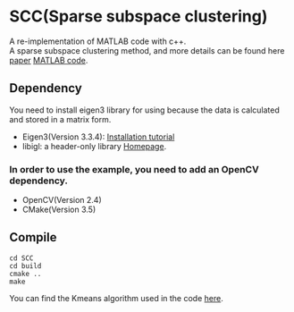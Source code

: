 # SCC(Sparse subspace clustering)
A re-implementation of MATLAB code with c++.<br>
A sparse subspace clustering method, and more details can be found here [paper](https://ieeexplore.ieee.org/abstract/document/6482137/) [MATLAB code](http://www.vision.jhu.edu/code/).<br>
## Dependency
You need to install eigen3 library for using because the data is calculated and stored in a matrix form.<br>
* Eigen3(Version 3.3.4): [Installation tutorial](http://eigen.tuxfamily.org/index.php?title=Main_Page)<br>
* libigl: a header-only library [Homepage](https://github.com/libigl/libigl).<br>
### In order to use the example, you need to add an OpenCV dependency.<br>
* OpenCV(Version 2.4)<br>
* CMake(Version 3.5)<br>
## Compile
    cd SCC
    cd build
    cmake ..
    make
You can find the Kmeans algorithm used in the code [here](https://github.com/michaelchughes/KMeansRex).
